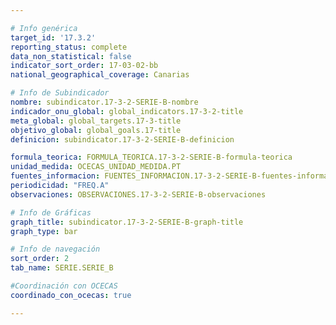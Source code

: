 ```yaml
---

# Info genérica
target_id: '17.3.2'
reporting_status: complete
data_non_statistical: false
indicator_sort_order: 17-03-02-bb
national_geographical_coverage: Canarias

# Info de Subindicador
nombre: subindicator.17-3-2-SERIE-B-nombre
indicador_onu_global: global_indicators.17-3-2-title
meta_global: global_targets.17-3-title
objetivo_global: global_goals.17-title
definicion: subindicator.17-3-2-SERIE-B-definicion

formula_teorica: FORMULA_TEORICA.17-3-2-SERIE-B-formula-teorica
unidad_medida: OCECAS_UNIDAD_MEDIDA.PT
fuentes_informacion: FUENTES_INFORMACION.17-3-2-SERIE-B-fuentes-informacion
periodicidad: "FREQ.A"
observaciones: OBSERVACIONES.17-3-2-SERIE-B-observaciones

# Info de Gráficas
graph_title: subindicator.17-3-2-SERIE-B-graph-title
graph_type: bar

# Info de navegación
sort_order: 2
tab_name: SERIE.SERIE_B

#Coordinación con OCECAS
coordinado_con_ocecas: true

---
```

